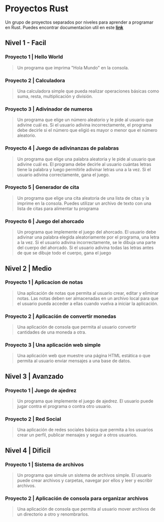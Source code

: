 # Proyectos Rust

Un grupo de proyectos separados por niveles para aprender a programar en Rust. Puedes encontrar documentacion util en este **[link](https://goyox86.gitbooks.io/el-libro-de-rust/content/index.html)**

## Nivel 1 - Facil

### Proyecto 1 | Hello World

> Un programa que imprima "Hola Mundo" en la consola.

### Proyecto 2 | Calculadora

> Una calculadora simple que pueda realizar operaciones básicas como suma, resta, multiplicación y división.

### Proyecto 3 | Adivinador de numeros

> Un programa que elige un número aleatorio y le pide al usuario que adivine cuál es. Si el usuario adivina incorrectamente, el programa debe decirle si el número que eligió es mayor o menor que el número aleatorio.

### Proyecto 4 | Juego de adivinanzas de palabras

> Un programa que elige una palabra aleatoria y le pide al usuario que adivine cuál es. El programa debe decirle al usuario cuántas letras tiene la palabra y luego permitirle adivinar letras una a la vez. Si el usuario adivina correctamente, gana el juego.

### Proyecto 5 | Generador de cita

> Un programa que elige una cita aleatoria de una lista de citas y la imprime en la consola. Puedes utilizar un archivo de texto con una lista de citas para alimentar tu programa

### Proyecto 6 | Juego del ahorcado

> Un programa que implemente el juego del ahorcado. El usuario debe adivinar una palabra elegida aleatoriamente por el programa, una letra a la vez. Si el usuario adivina incorrectamente, se le dibuja una parte del cuerpo del ahorcado. Si el usuario adivina todas las letras antes de que se dibuje todo el cuerpo, gana el juego

## Nivel 2 | Medio

### Proyecto 1 | Aplicacion de notas

> Una aplicación de notas que permita al usuario crear, editar y eliminar notas. Las notas deben ser almacenadas en un archivo local para que el usuario pueda acceder a ellas cuando vuelva a iniciar la aplicación.

### Proyecto 2 | Aplicación de convertir monedas

> Una aplicación de consola que permita al usuario convertir cantidades de una moneda a otra.

### Proyecto 3 | Una aplicación web simple

> Una aplicación web que muestre una página HTML estática o que permita al usuario enviar mensajes a una base de datos.

## Nivel 3 | Avanzado

### Proyecto 1 | Juego de ajedrez

> Un programa que implemente el juego de ajedrez. El usuario puede jugar contra el programa o contra otro usuario.

### Proyecto 2 | Red Social

> Una aplicación de redes sociales básica que permita a los usuarios crear un perfil, publicar mensajes y seguir a otros usuarios.

## Nivel 4 | Dificil

### Proyecto 1 | Sistema de archivos

> Un programa que simule un sistema de archivos simple. El usuario puede crear archivos y carpetas, navegar por ellos y leer y escribir archivos.

### Proyecto 2 | Aplicación de consola para organizar archivos

> Una aplicación de consola que permita al usuario mover archivos de un directorio a otro y renombrarlos.
